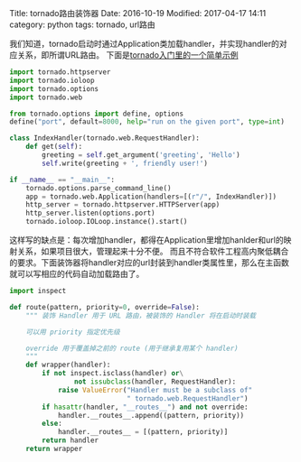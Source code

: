 Title: tornado路由装饰器
Date: 2016-10-19
Modified: 2017-04-17 14:11
category: python
tags: tornado, url路由

我们知道，tornado启动时通过Application类加载handler，并实现handler的对应关系，即所谓URL路由。
下面是[tornado入门里的一个简单示例](http://demo.pythoner.com/itt2zh/ch1.html#ch1-1-1)
```python
import tornado.httpserver
import tornado.ioloop
import tornado.options
import tornado.web

from tornado.options import define, options
define("port", default=8000, help="run on the given port", type=int)

class IndexHandler(tornado.web.RequestHandler):
    def get(self):
        greeting = self.get_argument('greeting', 'Hello')
        self.write(greeting + ', friendly user!')

if __name__ == "__main__":
    tornado.options.parse_command_line()
    app = tornado.web.Application(handlers=[(r"/", IndexHandler)])
    http_server = tornado.httpserver.HTTPServer(app)
    http_server.listen(options.port)
    tornado.ioloop.IOLoop.instance().start()
```
这样写的缺点是：每次增加handler，都得在Application里增加hanlder和url的映射关系，如果项目很大，管理起来十分不便。
而且不符合软件工程高内聚低耦合的要求。下面装饰器将handler对应的url封装到handler类属性里，那么在主函数就可以写相应的代码自动加载路由了。
```python
import inspect

def route(pattern, priority=0, override=False):
    """ 装饰 Handler 用于 URL 路由，被装饰的 Handler 将在启动时装载

    可以用 priority 指定优先级

    override 用于覆盖掉之前的 route (用于继承复用某个 handler)
    """
    def wrapper(handler):
        if not inspect.isclass(handler) or\
                not issubclass(handler, RequestHandler):
            raise ValueError("Handler must be a subclass of"
                             " tornado.web.RequestHandler")
        if hasattr(handler, "__routes__") and not override:
            handler.__routes__.append((pattern, priority))
        else:
            handler.__routes__ = [(pattern, priority)]
        return handler
    return wrapper
```
